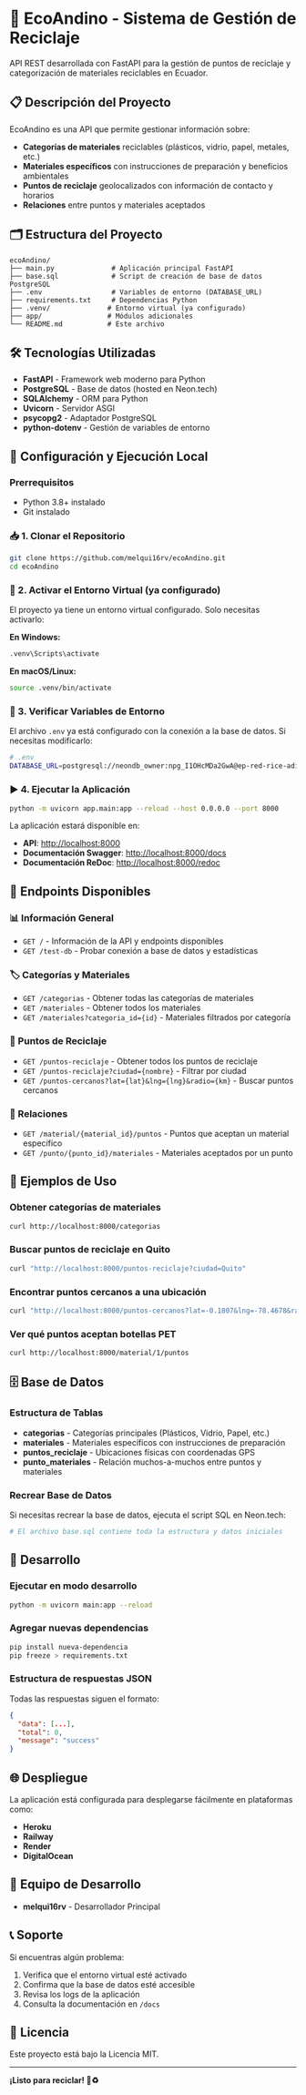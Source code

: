 # 🌱 EcoAndino - Sistema de Gestión de Reciclaje

API REST desarrollada con FastAPI para la gestión de puntos de reciclaje y categorización de materiales reciclables en Ecuador.

## 📋 Descripción del Proyecto

EcoAndino es una API que permite gestionar información sobre:

- **Categorías de materiales** reciclables (plásticos, vidrio, papel, metales, etc.)
- **Materiales específicos** con instrucciones de preparación y beneficios ambientales
- **Puntos de reciclaje** geolocalizados con información de contacto y horarios
- **Relaciones** entre puntos y materiales aceptados

## 🗂️ Estructura del Proyecto

```
ecoAndino/
├── main.py              # Aplicación principal FastAPI
├── base.sql             # Script de creación de base de datos PostgreSQL
├── .env                 # Variables de entorno (DATABASE_URL)
├── requirements.txt     # Dependencias Python
├── .venv/              # Entorno virtual (ya configurado)
├── app/                # Módulos adicionales
└── README.md           # Este archivo
```

## 🛠️ Tecnologías Utilizadas

- **FastAPI** - Framework web moderno para Python
- **PostgreSQL** - Base de datos (hosted en Neon.tech)
- **SQLAlchemy** - ORM para Python
- **Uvicorn** - Servidor ASGI
- **psycopg2** - Adaptador PostgreSQL
- **python-dotenv** - Gestión de variables de entorno

## 🚀 Configuración y Ejecución Local

### Prerrequisitos

- Python 3.8+ instalado
- Git instalado

### 📥 1. Clonar el Repositorio

```bash
git clone https://github.com/melqui16rv/ecoAndino.git
cd ecoAndino
```

### 🐍 2. Activar el Entorno Virtual (ya configurado)

El proyecto ya tiene un entorno virtual configurado. Solo necesitas activarlo:

**En Windows:**

```bash
.venv\Scripts\activate
```

**En macOS/Linux:**

```bash
source .venv/bin/activate
```

### 🔧 3. Verificar Variables de Entorno

El archivo `.env` ya está configurado con la conexión a la base de datos. Si necesitas modificarlo:

```bash
# .env
DATABASE_URL=postgresql://neondb_owner:npg_I1OHcMDa2GwA@ep-red-rice-adioq7pe-pooler.c-2.us-east-1.aws.neon.tech/ecoAndino?sslmode=require&channel_binding=require
```

### ▶️ 4. Ejecutar la Aplicación

```bash
python -m uvicorn app.main:app --reload --host 0.0.0.0 --port 8000
```

La aplicación estará disponible en:

- **API**: <http://localhost:8000>
- **Documentación Swagger**: <http://localhost:8000/docs>
- **Documentación ReDoc**: <http://localhost:8000/redoc>

## 📡 Endpoints Disponibles

### 📊 Información General

- `GET /` - Información de la API y endpoints disponibles
- `GET /test-db` - Probar conexión a base de datos y estadísticas

### 🏷️ Categorías y Materiales

- `GET /categorias` - Obtener todas las categorías de materiales
- `GET /materiales` - Obtener todos los materiales
- `GET /materiales?categoria_id={id}` - Materiales filtrados por categoría

### 📍 Puntos de Reciclaje

- `GET /puntos-reciclaje` - Obtener todos los puntos de reciclaje
- `GET /puntos-reciclaje?ciudad={nombre}` - Filtrar por ciudad
- `GET /puntos-cercanos?lat={lat}&lng={lng}&radio={km}` - Buscar puntos cercanos

### 🔗 Relaciones

- `GET /material/{material_id}/puntos` - Puntos que aceptan un material específico
- `GET /punto/{punto_id}/materiales` - Materiales aceptados por un punto

## 🧪 Ejemplos de Uso

### Obtener categorías de materiales

```bash
curl http://localhost:8000/categorias
```

### Buscar puntos de reciclaje en Quito

```bash
curl "http://localhost:8000/puntos-reciclaje?ciudad=Quito"
```

### Encontrar puntos cercanos a una ubicación

```bash
curl "http://localhost:8000/puntos-cercanos?lat=-0.1807&lng=-78.4678&radio=10"
```

### Ver qué puntos aceptan botellas PET

```bash
curl http://localhost:8000/material/1/puntos
```

## 🗄️ Base de Datos

### Estructura de Tablas

- **categorias** - Categorías principales (Plásticos, Vidrio, Papel, etc.)
- **materiales** - Materiales específicos con instrucciones de preparación
- **puntos_reciclaje** - Ubicaciones físicas con coordenadas GPS
- **punto_materiales** - Relación muchos-a-muchos entre puntos y materiales

### Recrear Base de Datos

Si necesitas recrear la base de datos, ejecuta el script SQL en Neon.tech:

```bash
# El archivo base.sql contiene toda la estructura y datos iniciales
```

## 🔧 Desarrollo

### Ejecutar en modo desarrollo

```bash
python -m uvicorn main:app --reload
```

### Agregar nuevas dependencias

```bash
pip install nueva-dependencia
pip freeze > requirements.txt
```

### Estructura de respuestas JSON

Todas las respuestas siguen el formato:

```json
{
  "data": [...],
  "total": 0,
  "message": "success"
}
```

## 🌐 Despliegue

La aplicación está configurada para desplegarse fácilmente en plataformas como:

- **Heroku**
- **Railway**
- **Render**
- **DigitalOcean**

## 👥 Equipo de Desarrollo

- **melqui16rv** - Desarrollador Principal

## 📞 Soporte

Si encuentras algún problema:

1. Verifica que el entorno virtual esté activado
2. Confirma que la base de datos esté accesible
3. Revisa los logs de la aplicación
4. Consulta la documentación en `/docs`

## 📄 Licencia

Este proyecto está bajo la Licencia MIT.

---

**¡Listo para reciclar! 🌱♻️**
